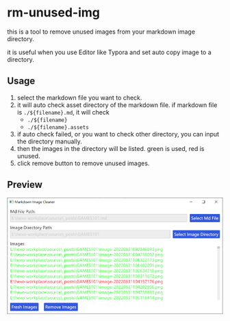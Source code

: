 # rm-unused-img

this is a tool to remove unused images from your markdown image directory.

it is useful when you use Editor like Typora and set auto copy image to a directory.

## Usage

1. select the markdown file you want to check.
2. it will auto check asset directory of the markdown file. if markdown file is `./${filename}.md`, it will check
   - `./${filename}`
   - `./${filename}.assets`
3. if auto check failed, or you want to check other directory, you can input the directory manually.
4. then the images in the directory will be listed. green is used, red is unused.
4. click remove button to remove unused images.

## Preview

![preview](./preview.png)
